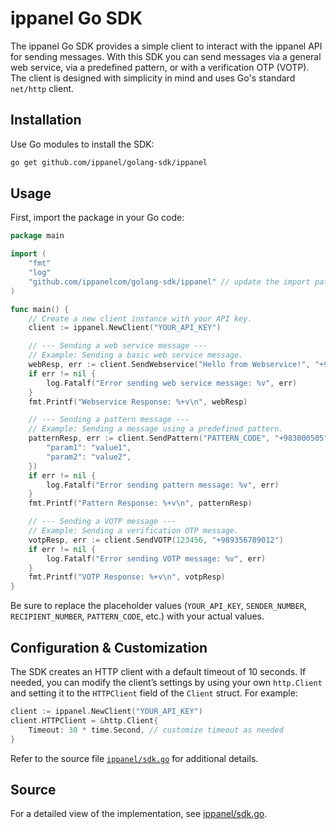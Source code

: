 # ippanel Go SDK

The ippanel Go SDK provides a simple client to interact with the ippanel API for sending messages. With this SDK you can send messages via a general web service, via a predefined pattern, or with a verification OTP (VOTP). The client is designed with simplicity in mind and uses Go's standard `net/http` client.

## Installation

Use Go modules to install the SDK:

```bash
go get github.com/ippanel/golang-sdk/ippanel
```

## Usage

First, import the package in your Go code:

```go
package main

import (
    "fmt"
    "log"
    "github.com/ippanelcom/golang-sdk/ippanel" // update the import path accordingly
)

func main() {
    // Create a new client instance with your API key.
    client := ippanel.NewClient("YOUR_API_KEY")

    // --- Sending a web service message ---
    // Example: Sending a basic web service message.
    webResp, err := client.SendWebservice("Hello from Webservice!", "+983000505", []string{"+989123456789", "+989356789012"})
    if err != nil {
        log.Fatalf("Error sending web service message: %v", err)
    }
    fmt.Printf("Webservice Response: %+v\n", webResp)

    // --- Sending a pattern message ---
    // Example: Sending a message using a predefined pattern.
    patternResp, err := client.SendPattern("PATTERN_CODE", "+983000505", "+989123456789", map[string]interface{}{
        "param1": "value1",
        "param2": "value2",
    })
    if err != nil {
        log.Fatalf("Error sending pattern message: %v", err)
    }
    fmt.Printf("Pattern Response: %+v\n", patternResp)

    // --- Sending a VOTP message ---
    // Example: Sending a verification OTP message.
    votpResp, err := client.SendVOTP(123456, "+989356789012")
    if err != nil {
        log.Fatalf("Error sending VOTP message: %v", err)
    }
    fmt.Printf("VOTP Response: %+v\n", votpResp)
}
```

Be sure to replace the placeholder values (`YOUR_API_KEY`, `SENDER_NUMBER`, `RECIPIENT_NUMBER`, `PATTERN_CODE`, etc.) with your actual values.

## Configuration & Customization

The SDK creates an HTTP client with a default timeout of 10 seconds. If needed, you can modify the client’s settings by using your own `http.Client` and setting it to the `HTTPClient` field of the `Client` struct. For example:

```go
client := ippanel.NewClient("YOUR_API_KEY")
client.HTTPClient = &http.Client{
    Timeout: 30 * time.Second, // customize timeout as needed
}
```

Refer to the source file [`ippanel/sdk.go`](./ippanel/sdk.go) for additional details.

## Source

For a detailed view of the implementation, see [ippanel/sdk.go](./ippanel/sdk.go).
